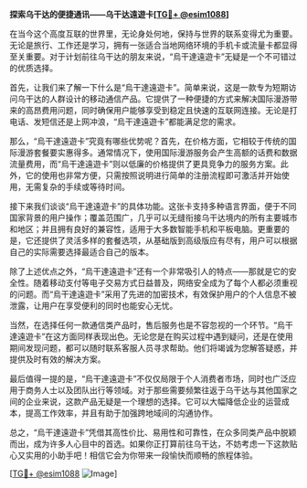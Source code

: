**探索乌干达的便捷通讯——乌干达遠遊卡[[TG💪+ @esim1088](https://t.me/s/esim1088)]**

在当今这个高度互联的世界里，无论身处何地，保持与世界的联系变得尤为重要。无论是旅行、工作还是学习，拥有一张适合当地网络环境的手机卡或流量卡都显得至关重要。对于计划前往乌干达的朋友来说，“烏干達遠遊卡”无疑是一个不可错过的优质选择。

首先，让我们来了解一下什么是“烏干達遠遊卡”。简单来说，这是一款专为短期访问乌干达的人群设计的移动通信产品。它提供了一种便捷的方式来解决国际漫游带来的高昂费用问题，同时确保用户能够享受到稳定且快速的互联网连接。无论是打电话、发短信还是上网冲浪，“烏干達遠遊卡”都能满足您的需求。

那么，“烏干達遠遊卡”究竟有哪些优势呢？首先，在价格方面，它相较于传统的国际漫游套餐要实惠得多。通常情况下，使用国际漫游服务会产生高额的话费和数据流量费用，而“烏干達遠遊卡”则以低廉的价格提供了更具竞争力的服务方案。此外，它的使用也非常方便，只需按照说明进行简单的注册流程即可激活并开始使用，无需复杂的手续或等待时间。

接下来我们谈谈“烏干達遠遊卡”的具体功能。这张卡支持多种语言界面，便于不同国家背景的用户操作；覆盖范围广，几乎可以无缝衔接乌干达境内的所有主要城市和地区；并且拥有良好的兼容性，适用于大多数智能手机和平板电脑。更重要的是，它还提供了灵活多样的套餐选项，从基础版到高级版应有尽有，用户可以根据自己的实际需要选择最适合自己的版本。

除了上述优点之外，“烏干達遠遊卡”还有一个非常吸引人的特点——那就是它的安全性。随着移动支付等电子交易方式日益普及，网络安全成为了每个人都必须重视的问题。而“烏干達遠遊卡”采用了先进的加密技术，有效保护用户的个人信息不被泄露，让用户在享受便利的同时也能安心无忧。

当然，在选择任何一款通信类产品时，售后服务也是不容忽视的一个环节。“烏干達遠遊卡”在这方面同样表现出色。无论您是在购买过程中遇到疑问，还是在使用期间发现问题，都可以随时联系客服人员寻求帮助。他们将竭诚为您解答疑惑，并提供及时有效的解决方案。

最后值得一提的是，“烏干達遠遊卡”不仅仅局限于个人消费者市场，同时也广泛应用于商务人士以及团队出行等领域。对于那些需要频繁往返于乌干达与其他国家之间的企业来说，这款产品无疑是一个理想的选择。它可以大幅降低企业的运营成本，提高工作效率，并且有助于加强跨地域间的沟通协作。

总之，“烏干達遠遊卡”凭借其高性价比、易用性和可靠性，在众多同类产品中脱颖而出，成为许多人心目中的首选。如果你正打算前往乌干达，不妨考虑一下这款贴心又实用的小助手吧！相信它会为你带来一段愉快而顺畅的旅程体验。

[[TG💪+ @esim1088](https://t.me/s/esim1088) ![Image](https://i.postimg.cc/4NQfJmqS/Snipaste-2025-05-13-00-14-12.png)]
